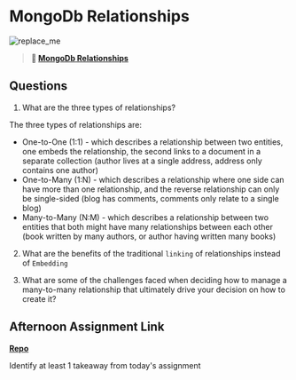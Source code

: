# MongoDb Relationships

![replace_me](https://codeworks.blob.core.windows.net/public/assets/img/illustrations/placeholder.svg)

> **📖 [MongoDb Relationships](https://codeworksacademy.com/fs-student-guide/resources/wk5/02-Relationships)**

## Questions

1. What are the three types of relationships?

The three types of relationships are: 
- One-to-One (1:1) - which describes a relationship between two entities, one embeds the relationship, the second links to a document in a separate collection (author lives at a single address, address only contains one author)
- One-to-Many (1:N) - which describes a relationship where one side can have more than one relationship, and the reverse relationship can only be single-sided (blog has comments, comments only relate to a single blog)
- Many-to-Many (N:M) - which describes a relationship between two entities that both might have many relationships between each other (book written by many authors, or author having written many books)

2. What are the benefits of the traditional `linking` of relationships instead of `Embedding`



3. What are some of the challenges faced when deciding how to manage a many-to-many relationship that ultimately drive your decision on how to create it?

## Afternoon Assignment Link

**[Repo](https://github.com/savtemp/gregslist-auth)**

Identify at least 1 takeaway from today's assignment
